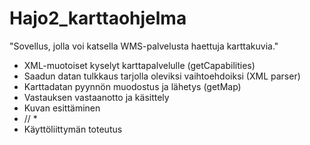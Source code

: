 # Hajo2_karttaohjelma

"Sovellus, jolla voi katsella WMS-palvelusta haettuja karttakuvia."

* XML-muotoiset kyselyt karttapalvelulle (getCapabilities)
* Saadun datan tulkkaus tarjolla oleviksi vaihtoehdoiksi (XML parser)
* Karttadatan pyynnön muodostus ja lähetys (getMap)
* Vastauksen vastaanotto ja käsittely
* Kuvan esittäminen 
* // * 
* Käyttöliittymän toteutus
